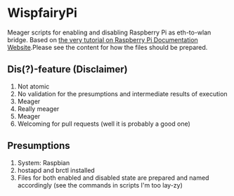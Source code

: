 # WispfairyPi
Meager scripts for enabling and disabling Raspberry Pi as eth-to-wlan bridge. Based on [the very tutorial on Raspberry Pi Documentation Website][1].Please see the content for how the files should be prepared. 

## Dis(?)-feature (Disclaimer)
1. Not atomic
2. No validation for the presumptions and intermediate results of execution
3. Meager
4. Really meager
101. Meager
102. Welcoming for pull requests (well it is probably a good one)

## Presumptions
1. System: Raspbian
2. hostapd and brctl installed
3. Files for both enabled and disabled state are prepared and named accordingly (see the commands in scripts I'm too lay-zy)

[1]:https://www.raspberrypi.org/documentation/configuration/wireless/access-point.md
